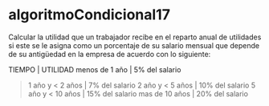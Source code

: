 # algoritmoCondicional17
Calcular la utilidad que un trabajador recibe en el reparto anual de utilidades si este se le asigna como un porcentaje de su salario mensual que depende de su antigüedad en la empresa de acuerdo con lo siguiente:

TIEMPO               |    UTILIDAD
menos de 1 año       |  5% del salario
> 1 año  y < 2 años  |  7% del salario
> 2 año  y < 5 años  |  10% del salario
> 5 año  y < 10 años |  15% del salario
mas de 10 años       |  20% del salario
